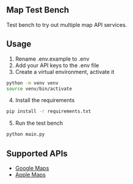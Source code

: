 Map Test Bench
---

Test bench to try out multiple map API services.

## Usage
1. Rename .env.example to .env
2. Add your API keys to the .env file
3. Create a virtual environment, activate it
```bash
python -m venv venv
source venv/bin/activate
```

4. Install the requirements
```bash
pip install -r requirements.txt
```

5. Run the test bench

```bash
python main.py
```

## Supported APIs
- [Google Maps](https://developers.google.com/maps/documentation)
- [Apple Maps](https://developer.apple.com/documentation/applemapsserverapi/)